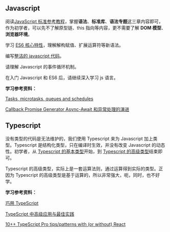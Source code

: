 ## Javascript

阅读[JavaScript 标准参考教程](https://javascript.ruanyifeng.com/)，掌握**语法**、**标准库**、**语法专题**这三章内容即可，作为初学者，可以先不了解原型链、this 指向等内容，更不需要了解 **DOM 模型**、**浏览器环境**。

学习 [ES6 核心特性](https://exploringjs.com/es6/ch_core-features.html)，理解解构赋值、扩展运算符等新语法。

编写[整洁的 javascript 代码](https://github.com/beginor/clean-code-javascript)。

请理解 Javascript 的事件循环机制。

在入门 Javascript 和 ES6 后，请继续深入学习 js 语言。

**学习参考资料：**

[Tasks, microtasks, queues and schedules](https://jakearchibald.com/2015/tasks-microtasks-queues-and-schedules/)

[Callback Promise Generator Async-Await 和异常处理的演进](https://juejin.im/post/589036f8570c3500621a3be2)

## Typescript

没有类型的代码是无法维护的，我们使用 Typescript 来为 Javascript 加上类型。Typescript 是结构化类型，只在编译时生效，并没有改变 Javascript 的动态性。初学者，从 [Typescript 的基本类型](https://www.typescriptlang.org/docs/handbook/basic-types.html)开始，到 [Typescript 的高级类型](https://www.typescriptlang.org/docs/handbook/advanced-types.html)结束即可。

Typescript 的高级类型，实际上是一套运算法则，通过运算得到实际的类型。正因为 Typescript 的高级类型是基于运算的，所以非常强大，呃，同时，也不好学。

**学习参考资料：**

[巧用 TypeScript](https://juejin.im/post/5c8a518ee51d455e4d719e2e)

[TypeScript 中高级应用与最佳实践](https://juejin.im/post/5d4285ddf265da03dd3d514b)

[10++ TypeScript Pro tips/patterns with (or without) React](https://medium.com/@martin_hotell/10-typescript-pro-tips-patterns-with-or-without-react-5799488d6680)
